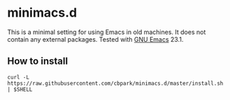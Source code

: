 # minimacs.d

This is a minimal setting for using Emacs in old machines. It does not contain any external packages. Tested with [GNU Emacs](https://www.gnu.org/software/emacs/) 23.1.

## How to install

```
curl -L https://raw.githubusercontent.com/cbpark/minimacs.d/master/install.sh | $SHELL
```